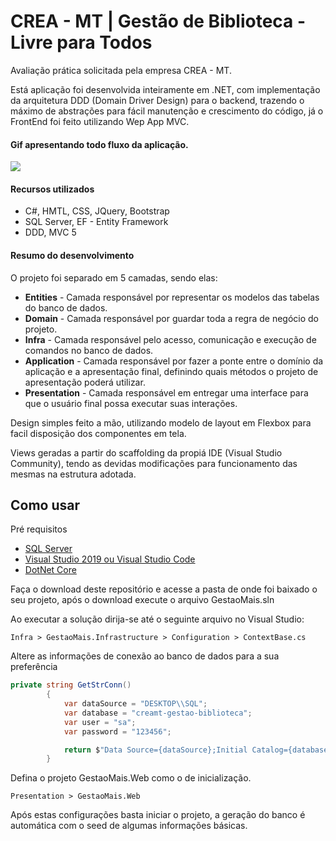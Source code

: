 # CREA - MT | Gestão de Biblioteca - Livre para Todos

Avaliação prática solicitada pela empresa CREA - MT.

Está aplicação foi desenvolvida inteiramente em .NET, com implementação da arquitetura DDD (Domain Driver Design) para o backend, trazendo o máximo de abstrações para fácil manutenção e crescimento do código, já o FrontEnd foi feito utilizando Wep App MVC.

#### Gif apresentando todo fluxo da aplicação.
![](app.gif)
#### Recursos utilizados
- C#, HMTL, CSS, JQuery, Bootstrap
- SQL Server, EF - Entity Framework
- DDD, MVC 5

#### Resumo do desenvolvimento
O projeto foi separado em 5 camadas, sendo elas:

- **Entities** - Camada responsável por representar os modelos das tabelas do banco de dados.
- **Domain** - Camada responsável por guardar toda a regra de negócio do projeto.
- **Infra** - Camada responsável pelo acesso, comunicação e execução de comandos no banco de dados.
- **Application** - Camada responsável por fazer a ponte entre o domínio da aplicação e a apresentação final, definindo quais métodos o projeto de apresentação poderá utilizar.
- **Presentation** - Camada responsável em entregar uma interface para que o usuário final possa executar suas interações.

Design simples feito a mão, utilizando modelo de layout em Flexbox para facil disposição dos componentes em tela.

Views geradas a partir do scaffolding da propiá IDE (Visual Studio Community), tendo as devidas modificações para funcionamento das mesmas na estrutura adotada.

## Como usar

Pré requisitos

- [SQL Server](https://www.microsoft.com/pt-br/sql-server/sql-server-downloads)
- [Visual Studio 2019 ou Visual Studio Code](https://visualstudio.microsoft.com/pt-br/thank-you-downloading-visual-studio/?sku=Community&rel=16)
- [DotNet Core](https://dotnet.microsoft.com/download)

Faça o download deste repositório e acesse a pasta de onde foi baixado o seu projeto, após o download execute o arquivo GestaoMais.sln

Ao executar a solução dirija-se até o seguinte arquivo no Visual Studio:
```
Infra > GestaoMais.Infrastructure > Configuration > ContextBase.cs
```

Altere as informações de conexão ao banco de dados para a sua preferência

```cs
private string GetStrConn()
        {
            var dataSource = "DESKTOP\\SQL";
            var database = "creamt-gestao-biblioteca";
            var user = "sa";
            var password = "123456";

            return $"Data Source={dataSource};Initial Catalog={database};Integrated Security=False;User ID={user};Password={password};Connect Timeout=15;Encrypt=False;TrustServerCertificate=False";
        }
```

Defina o projeto GestaoMais.Web como o de inicialização.
```
Presentation > GestaoMais.Web
```

Após estas configurações basta iniciar o projeto, a geração do banco é automática com o seed de algumas informações básicas.

